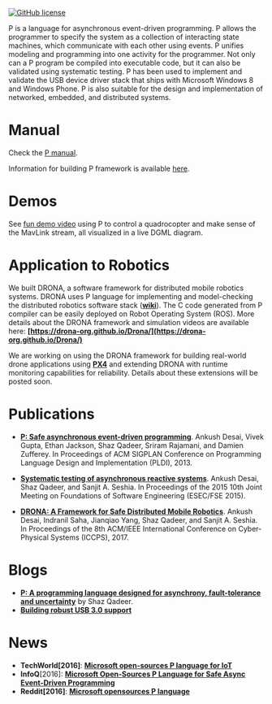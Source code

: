  [![GitHub license](https://img.shields.io/badge/license-MIT-blue.svg)](https://raw.githubusercontent.com/p-org/P/master/LICENSE.txt)

P is a language for asynchronous event-driven programming. P allows the programmer to specify the system as a collection of interacting state machines, which communicate with each other using events. P unifies modeling and programming into one activity for the programmer. Not only can a P program be compiled into executable code, but it can also be validated using systematic testing. P has been used to implement and validate the USB device driver stack that ships with Microsoft Windows 8 and Windows Phone. P is also suitable for the design and implementation of networked, embedded, and distributed systems.

Manual
=========

Check the [P manual](https://github.com/p-org/P/blob/master/Doc/Manual/pmanual.pdf).

Information for building P framework is available [here](https://github.com/p-org/P/wiki).

Demos
==========================================================
See [fun demo video](https://www.youtube.com/watch?v=R8ztpfMPs5c) using P to control a quadrocopter and make sense of the MavLink stream, all visualized in a live DGML diagram.

Application to Robotics
=========================================================
We built DRONA, a software framework for distributed mobile robotics systems. DRONA uses P language for implementing and model-checking the distributed robotics software stack (**[wiki](https://github.com/Drona-Org/Drona/wiki/Drona-Software-Stack)**). The C code generated from P compiler can be easily deployed on  Robot Operating System (ROS).
More details about the DRONA framework and simulation videos are available here:
**[https://drona-org.github.io/Drona/](https://drona-org.github.io/Drona/)**

We are working on using the DRONA framework for building real-world drone applications using **[PX4](https://github.com/PX4/Firmware)** and extending DRONA with runtime monitoring capabilities for reliability.
Details about these extensions will be posted soon.

Publications
==========================================================
- **[P: Safe asynchronous event-driven programming](https://people.eecs.berkeley.edu/~ankush/Papers/p321-desai.pdf)**.
Ankush Desai, Vivek Gupta, Ethan Jackson, Shaz Qadeer, Sriram Rajamani, and Damien Zufferey.
In Proceedings of ACM SIGPLAN Conference on Programming Language Design and Implementation (PLDI), 2013.

- **[Systematic testing of asynchronous reactive systems](https://people.eecs.berkeley.edu/~ankush/Papers/fse-desai.pdf)**.
Ankush Desai, Shaz Qadeer, and Sanjit A. Seshia.
In Proceedings of the 2015 10th Joint Meeting on Foundations of Software Engineering (ESEC/FSE 2015). 

- **[DRONA: A Framework for Safe Distributed Mobile Robotics](https://people.eecs.berkeley.edu/~ankush/Papers/drona.pdf)**.
Ankush Desai, Indranil Saha, Jianqiao Yang, Shaz Qadeer, and Sanjit A. Seshia.
In Proceedings of the 8th ACM/IEEE International Conference on Cyber-Physical Systems (ICCPS), 2017.

Blogs
============================================================
- **[P: A programming language designed for asynchrony, fault-tolerance and uncertainty](https://www.microsoft.com/en-us/research/blog/p-programming-language-asynchrony/)** by Shaz Qadeer.
- **[Building robust USB 3.0 support](https://blogs.msdn.microsoft.com/b8/2011/08/22/building-robust-usb-3-0-support/)**



News
============================================================
- **TechWorld[2016]**: **[Microsoft open-sources P language for IoT](http://www.techworld.com.au/article/608591/microsoft-open-sources-p-language-iot/)**
- **InfoQ**[2016]: **[Microsoft Open-Sources P Language for Safe Async Event-Driven Programming](https://www.infoq.com/news/2016/10/microsoft-p-language-opensourced)**
- **Reddit[2016]**: **[Microsoft opensources P language](https://www.reddit.com/r/programming/comments/56nbbx/microsoft_opensources_p_language/)**


